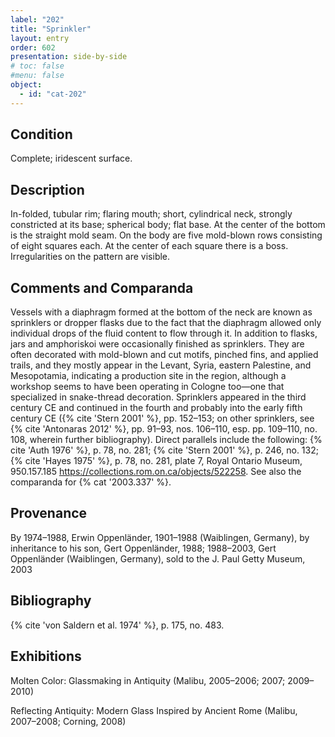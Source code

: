 ```yaml
---
label: "202"
title: "Sprinkler"
layout: entry
order: 602
presentation: side-by-side
# toc: false
#menu: false 
object:
  - id: "cat-202"
---
```


## Condition

Complete; iridescent surface.

## Description

In-folded, tubular rim; flaring mouth; short, cylindrical neck, strongly constricted at its base; spherical body; flat base. At the center of the bottom is the straight mold seam. On the body are five mold-blown rows consisting of eight squares each. At the center of each square there is a boss. Irregularities on the pattern are visible.

## Comments and Comparanda

Vessels with a diaphragm formed at the bottom of the neck are known as sprinklers or dropper flasks due to the fact that the diaphragm allowed only individual drops of the fluid content to flow through it. In addition to flasks, jars and amphoriskoi were occasionally finished as sprinklers. They are often decorated with mold-blown and cut motifs, pinched fins, and applied trails, and they mostly appear in the Levant, Syria, eastern Palestine, and Mesopotamia, indicating a production site in the region, although a workshop seems to have been operating in Cologne too—one that specialized in snake-thread decoration. Sprinklers appeared in the third century CE and continued in the fourth and probably into the early fifth century CE ({% cite 'Stern 2001' %}, pp. 152–153; on other sprinklers, see {% cite 'Antonaras 2012' %}, pp. 91–93, nos. 106–110, esp. pp. 109–110, no. 108, wherein further bibliography). Direct parallels include the following: {% cite 'Auth 1976' %}, p. 78, no. 281; {% cite 'Stern 2001' %}, p. 246, no. 132; {% cite 'Hayes 1975' %}, p. 78, no. 281, plate 7, Royal Ontario Museum, 950.157.185 <https://collections.rom.on.ca/objects/522258>. See also the comparanda for {% cat '2003.337' %}.

## Provenance

By 1974–1988, Erwin Oppenländer, 1901–1988 (Waiblingen, Germany), by inheritance to his son, Gert Oppenländer, 1988; 1988–2003, Gert Oppenländer (Waiblingen, Germany), sold to the J. Paul Getty Museum, 2003

## Bibliography

{% cite 'von Saldern et al. 1974' %}, p. 175, no. 483.

## Exhibitions

Molten Color: Glassmaking in Antiquity (Malibu, 2005–2006; 2007; 2009–2010)

Reflecting Antiquity: Modern Glass Inspired by Ancient Rome (Malibu, 2007–2008; Corning, 2008)
